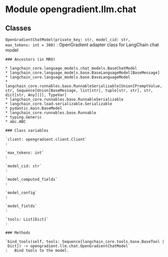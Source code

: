 Module opengradient.llm.chat
============================

Classes
-------

`OpenGradientChatModel(private_key: str, model_cid: str, max_tokens: int = 300)`
:   OpenGradient adapter class for LangChain chat model

    ### Ancestors (in MRO)

    * langchain_core.language_models.chat_models.BaseChatModel
    * langchain_core.language_models.base.BaseLanguageModel[BaseMessage]
    * langchain_core.language_models.base.BaseLanguageModel
    * langchain_core.runnables.base.RunnableSerializable[Union[PromptValue, str, Sequence[Union[BaseMessage, list[str], tuple[str, str], str, dict[str, Any]]]], TypeVar]
    * langchain_core.runnables.base.RunnableSerializable
    * langchain_core.load.serializable.Serializable
    * pydantic.main.BaseModel
    * langchain_core.runnables.base.Runnable
    * typing.Generic
    * abc.ABC

    ### Class variables

    `client: opengradient.client.Client`
    :

    `max_tokens: int`
    :

    `model_cid: str`
    :

    `model_computed_fields`
    :

    `model_config`
    :

    `model_fields`
    :

    `tools: List[Dict]`
    :

    ### Methods

    `bind_tools(self, tools: Sequence[langchain_core.tools.base.BaseTool | Dict]) ‑> opengradient.llm.chat.OpenGradientChatModel`
    :   Bind tools to the model.
